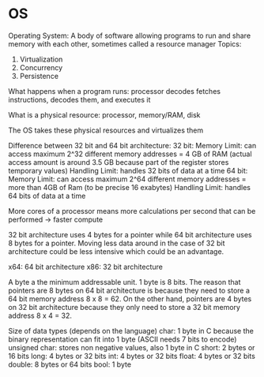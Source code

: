 # OS

Operating System: A body of software allowing programs to run and share memory with each other, sometimes called a resource manager
Topics:
1. Virtualization
2. Concurrency
4. Persistence

What happens when a program runs:
processor decodes fetches instructions, decodes them, and executes it

What is a physical resource:
processor, memory/RAM, disk

The OS takes these physical resources and virtualizes them





Difference between 32 bit and 64 bit architecture:
32 bit: 
Memory Limit: can access maximum 2^32 different memory addresses = 4 GB of RAM (actual access amount is around 3.5 GB because part of the register stores temporary values)
Handling Limit: handles 32 bits of data at a time
64 bit: 
Memory Limit: can access maximum 2^64 different memory addresses = more than 4GB of Ram (to be precise 16 exabytes)
Handling Limit: handles 64 bits of data at a time

More cores of a processor means more calculations per second that can be performed -> faster compute

32 bit architecture uses 4 bytes for a pointer while 64 bit architecture uses 8 bytes for a pointer. Moving less data around in the case of 32 bit architecture could be less intensive which could be an advantage.

x64: 64 bit architecture
x86: 32 bit architecture

A byte a the minimum addressable unit. 1 byte is 8 bits. The reason that pointers are 8 bytes on 64 bit architecture is because they need to store a 64 bit memory address 8 x 8 = 62. On the other hand, pointers are 4 bytes on 32 bit architecture because they only need to store a 32 bit memory address 8 x 4 = 32.

Size of data types (depends on the language)
char: 1 byte in C because the binary representation can fit into 1 byte (ASCII needs 7 bits to encode)
unsigned char: stores non negative values, also 1 byte in C
short: 2 bytes or 16 bits
long: 4 bytes or 32 bits
int: 4 bytes or 32 bits
float: 4 bytes or 32 bits
double: 8 bytes or 64 bits
bool: 1 byte
